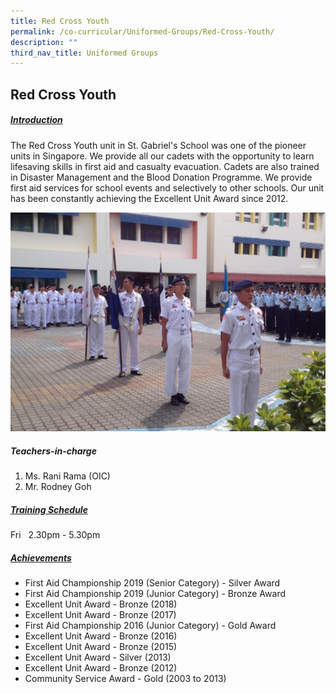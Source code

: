 ```yaml
---
title: Red Cross Youth
permalink: /co-curricular/Uniformed-Groups/Red-Cross-Youth/
description: ""
third_nav_title: Uniformed Groups
---
```

## Red Cross Youth

##### <u>Introduction</u>
The Red Cross Youth unit in St. Gabriel's School was one of the pioneer units in Singapore. We provide all our cadets with the opportunity to learn lifesaving skills in first aid and casualty evacuation. Cadets are also trained in Disaster Management and the Blood Donation Programme. We provide first aid services for school events and selectively to other schools. Our unit has been constantly achieving the Excellent Unit Award since 2012.

![](/images/CCA/Uniformed%20Groups/Red%20Cross%20Youth/Red%20Cross%20Youth.jpeg)

##### Teachers-in-charge<br>
1. Ms. Rani Rama (OIC)<br>
2. Mr. Rodney Goh<br>

##### <u>Training Schedule</u><br>
Fri&nbsp; &nbsp;2.30pm - 5.30pm

##### <u>Achievements</u>

*   First Aid Championship 2019 (Senior Category) - Silver Award  
*   First Aid Championship 2019 (Junior Category) - Bronze Award  
*   Excellent Unit Award - Bronze (2018)  
*   Excellent Unit Award - Bronze (2017)  
*   First Aid Championship 2016 (Junior Category) - Gold Award
*   Excellent Unit Award - Bronze (2016)
*   Excellent Unit Award - Bronze (2015)
*   Excellent Unit Award - Silver (2013)
*   Excellent Unit Award - Bronze (2012)
*   Community Service Award - Gold (2003 to 2013)